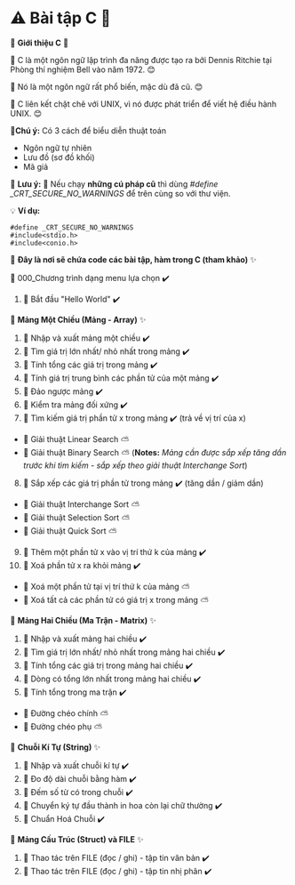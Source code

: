 # :warning: Bài tập C :100:
:wave: **Giới thiệu C**  :gift:

:page_facing_up: C là một ngôn ngữ lập trình đa năng được tạo ra bởi Dennis Ritchie tại Phòng thí nghiệm Bell vào năm 1972. :blush:

:page_facing_up: Nó là một ngôn ngữ rất phổ biến, mặc dù đã cũ. :blush:

:page_facing_up: C liên kết chặt chẽ với UNIX, vì nó được phát triển để viết hệ điều hành UNIX. :blush:

:construction:**Chú ý:** Có 3 cách để biểu diễn thuật toán
- Ngôn ngữ tự nhiên
- Lưu đồ (sơ đồ khối)
- Mã giả

:rotating_light: **Lưu ý:** :rotating_light: Nếu chạy **những cú pháp cũ** thì dùng *#define _CRT_SECURE_NO_WARNINGS* để trên cùng so với thư viện.

:bulb: **Ví dụ:**

```
#define _CRT_SECURE_NO_WARNINGS
#include<stdio.h>
#include<conio.h>
```

:file_folder: **Đây là nơi sẽ chứa code các bài tập, hàm trong C  (tham khảo)** :sparkles:

:triangular_flag_on_post: 000_Chương trình dạng menu lựa chọn :heavy_check_mark:
1. :triangular_flag_on_post: Bắt đầu "Hello World" :heavy_check_mark:

:pushpin: **Mảng Một Chiều (Mảng - Array)** :sparkles: 

1. :triangular_flag_on_post: Nhập và xuất mảng một chiều :heavy_check_mark:
2. :triangular_flag_on_post: Tìm giá trị lớn nhất/ nhỏ nhất trong mảng :heavy_check_mark:
3.  :triangular_flag_on_post: Tính tổng các giá trị trong mảng :heavy_check_mark:
4. :triangular_flag_on_post: Tính giá trị trung bình các phần tử của một mảng :heavy_check_mark:
5. :triangular_flag_on_post: Đảo ngược mảng :heavy_check_mark:
6. :triangular_flag_on_post: Kiểm tra mảng đối xứng :heavy_check_mark:
7. :triangular_flag_on_post: Tìm kiếm giá trị phần tử x trong mảng :heavy_check_mark: (trả về vị trí của x)
- :palm_tree: Giải thuật Linear Search :partly_sunny:
- :palm_tree: Giải thuật Binary Search :partly_sunny: (**Notes:** *Mảng cần được sắp xếp tăng dần trước khi tìm kiếm - sắp xếp theo giải thuật Interchange Sort*)
8. :triangular_flag_on_post: Sắp xếp các giá trị phần tử trong mảng :heavy_check_mark: (tăng dần / giảm dần)
- :palm_tree: Giải thuật Interchange Sort :partly_sunny:
- :palm_tree: Giải thuật Selection Sort :partly_sunny:
- :palm_tree: Giải thuật Quick Sort :partly_sunny:
9.  :triangular_flag_on_post: Thêm một phần tử x vào vị trí thứ k của mảng :heavy_check_mark:
10. :triangular_flag_on_post: Xoá phần tử x ra khỏi mảng :heavy_check_mark:
- :palm_tree: Xoá một phần tử tại vị trí thứ k của mảng :partly_sunny:
- :palm_tree: Xoá tất cả các phần tử có giá trị x trong mảng :partly_sunny:

:pushpin: **Mảng Hai Chiều (Ma Trận - Matrix)** :sparkles: 

1.  :triangular_flag_on_post: Nhập và xuất mảng hai chiều :heavy_check_mark:
2. :triangular_flag_on_post: Tìm giá trị lớn nhất/ nhỏ nhất trong mảng hai chiều :heavy_check_mark:
3. :triangular_flag_on_post: Tính tổng các giá trị trong mảng hai chiều :heavy_check_mark:
4. :triangular_flag_on_post: Dòng có tổng lớn nhất trong mảng hai chiều :heavy_check_mark:
5.  :triangular_flag_on_post: Tính tổng trong ma trận :heavy_check_mark:
- :palm_tree: Đường chéo chính :partly_sunny:
- :palm_tree: Đường chéo phụ :partly_sunny:


:pushpin: **Chuỗi Kí Tự (String)** :sparkles:

1. :triangular_flag_on_post: Nhập và xuất chuỗi kí tự :heavy_check_mark:
2. :triangular_flag_on_post: Đo độ dài chuỗi bằng hàm :heavy_check_mark:
3. :triangular_flag_on_post: Đếm số từ có trong chuỗi :heavy_check_mark:
4. :triangular_flag_on_post: Chuyển ký tự đầu thành in hoa còn lại chữ thường :heavy_check_mark:
5. :triangular_flag_on_post: Chuẩn Hoá Chuỗi :heavy_check_mark:

:pushpin: **Mảng Cấu Trúc (Struct) và FILE** :sparkles:

1.  :triangular_flag_on_post: Thao tác trên FILE (đọc / ghi) - tập tin văn bản :heavy_check_mark:
2.  :triangular_flag_on_post: Thao tác trên FILE (đọc / ghi) - tập tin nhị phân :heavy_check_mark: